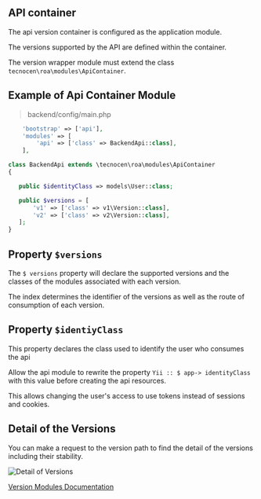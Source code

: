 API container
-----------------

The api version container is configured as the application module.

The versions supported by the API are defined within the container.

The version wrapper module must extend the class
`tecnocen\roa\modules\ApiContainer`.

Example of Api Container Module
-----------------------------------

> backend/config/main.php
```php
    'bootstrap' => ['api'],
    'modules' => [
        'api' => ['class' => BackendApi::class],
    ],
```

```php
class BackendApi extends \tecnocen\roa\modules\ApiContainer
{

   public $identityClass => models\User::class;

   public $versions = [
       'v1' => ['class' => v1\Version::class],
       'v2' => ['class' => v2\Version::class],
   ];
}
```

Property `$versions`
---------------------

The `$ versions` property will declare the supported versions and the classes of
the modules associated with each version.

The index determines the identifier of the versions as well as the route of
consumption of each version.

Property `$identiyClass`
-------------------------

This property declares the class used to identify the user who consumes
the api

Allow the api module to rewrite the property `Yii :: $ app-> identityClass` with
this value before creating the api resources.

This allows changing the user's access to use tokens instead of
sessions and cookies.

Detail of the Versions
------------------------

You can make a request to the version path to find the detail
of the versions including their stability.

![Detail of Versions](../versions-detail.png)

[Version Modules Documentation](api-version.md)
